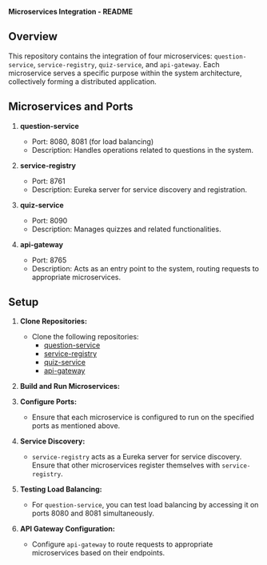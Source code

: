 **Microservices Integration - README**

## Overview

This repository contains the integration of four microservices: `question-service`, `service-registry`, `quiz-service`, and `api-gateway`. Each microservice serves a specific purpose within the system architecture, collectively forming a distributed application.

## Microservices and Ports

1. **question-service**
   - Port: 8080, 8081 (for load balancing)
   - Description: Handles operations related to questions in the system.

2. **service-registry**
   - Port: 8761
   - Description: Eureka server for service discovery and registration.

3. **quiz-service**
   - Port: 8090
   - Description: Manages quizzes and related functionalities.

4. **api-gateway**
   - Port: 8765
   - Description: Acts as an entry point to the system, routing requests to appropriate microservices.

## Setup

1. **Clone Repositories:**
   - Clone the following repositories:
     - [question-service](https://github.com/Manoj-Kannan/question-service.git)
     - [service-registry](https://github.com/Manoj-Kannan/service-registry.git)
     - [quiz-service](https://github.com/Manoj-Kannan/quiz-service.git)
     - [api-gateway](https://github.com/Manoj-Kannan/api-gateway.git)

2. **Build and Run Microservices:**

3. **Configure Ports:**
   - Ensure that each microservice is configured to run on the specified ports as mentioned above.
     
4. **Service Discovery:**
   - `service-registry` acts as a Eureka server for service discovery. Ensure that other microservices register themselves with `service-registry`.
     
5. **Testing Load Balancing:**
   - For `question-service`, you can test load balancing by accessing it on ports 8080 and 8081 simultaneously.

6. **API Gateway Configuration:**
   - Configure `api-gateway` to route requests to appropriate microservices based on their endpoints.

